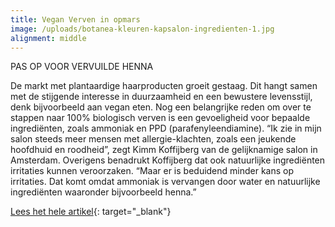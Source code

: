 ```yaml
---
title: Vegan Verven in opmars
image: /uploads/botanea-kleuren-kapsalon-ingredienten-1.jpg
alignment: middle
---
```


PAS OP VOOR VERVUILDE HENNA

De markt met plantaardige haarproducten groeit gestaag. Dit hangt samen met de stijgende interesse in duurzaamheid en een bewustere levensstijl, denk bijvoorbeeld aan vegan eten. Nog een belangrijke reden om over te stappen naar 100% biologisch verven is een gevoeligheid voor bepaalde ingredi&euml;nten, zoals ammoniak en PPD (parafenyleendiamine). “Ik zie in mijn salon steeds meer mensen met allergie-klachten, zoals een jeukende hoofdhuid en roodheid”, zegt Kimm Koffijberg van de gelijknamige salon in Amsterdam. Overigens benadrukt Koffijberg dat ook natuurlijke ingredi&euml;nten irritaties kunnen veroorzaken. “Maar er is beduidend minder kans op irritaties. Dat komt omdat ammoniak is vervangen door water en natuurlijke ingredi&euml;nten waaronder bijvoorbeeld henna.”

[Lees het hele artikel](https://www.mirror-mirror.nl/beauty-launches-new/2019/5/11/in-opmars-vegan-verven?fbclid=IwAR2tP7djJY_jhaoqLU9yLOiQlSh1N7s-IwTM5X8VrorZ6slXKH-cTa4ho38){: target="_blank"}

&nbsp;